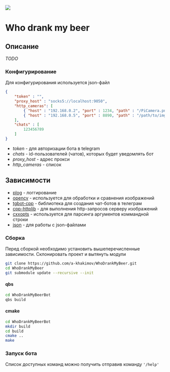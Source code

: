 <p align="left">
    <a href="https://hub.docker.com/r/ainr/who-drank-my-beer">
    	<img src="https://img.shields.io/docker/cloud/build/ainr/who-drank-my-beer" />
	</a>
</p>

# Who drank my beer

## Описание

_TODO_

### Конфигурирование

Для конфигурирования используется json-файл

```json
{
    "token" : "",
    "proxy_host" : "socks5://localhost:9050",
    "http_cameras": [
        { "host" : "192.168.0.2", "port" : 1234, "path" : "/PiCamera.png"     },
        { "host" : "192.168.0.5", "port" : 8890, "path" : "/path/to/img.png"  },
    ],
    "chats" : [
        123456789
    ]
}
``` 
* *token* - для авторизации бота в telegram
* *chats* - id-пользователей (чатов), которых будет уведомлять бот
* *proxy_host* - адрес прокси
* *http_cameras* - список 

## Зависимости

* [plog](https://github.com/SergiusTheBest/plog) - логгирование
* [opencv](https://github.com/opencv/opencv) - используется для обработки и сравнения изображений
* [tgbot-cpp](https://github.com/reo7sp/tgbot-cpp) - библиотека для создания чат-ботов в телеграм
* [cpp-httplib](https://github.com/yhirose/cpp-httplib) - для выполнения http-запросов серверу изображений
* [cxxopts](https://github.com/jarro2783/cxxopts.git) - используется для парсинга аргументов коммандной строки
* [json](https://github.com/nlohmann/json.git) - для работы с json-файлами

### Сборка

Перед сборкой необходимо установить вышеперечисленные зависимости.
Склонировать проект и вытянуть модули

```bash
git clone https://github.com/a-khakimov/WhoDrankMyBeer.git
cd WhoDrankMyBeer
git submodule update --recursive --init
```

#### qbs

```bash
cd WhoDrankMyBeerBot
qbs build
```

#### cmake

```bash
cd WhoDrankMyBeerBot
mkdir build
cd build
cmake ..
make
```

### Запуск бота

Список доступных команд можно получить отправив команду `'/help'`
